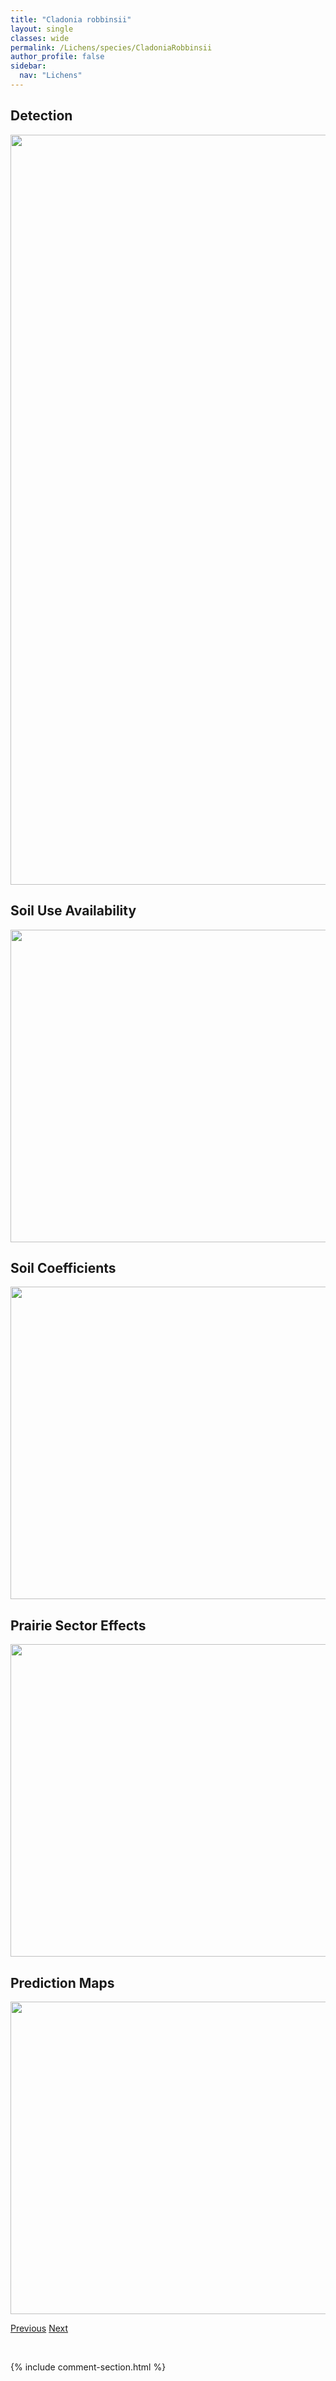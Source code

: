 ```yaml
---
title: "Cladonia robbinsii"
layout: single
classes: wide
permalink: /Lichens/species/CladoniaRobbinsii
author_profile: false
sidebar:
  nav: "Lichens"
---
```


<h2>Detection</h2>

<a href="https://drive.google.com/uc?export=view&id=1tUAk-rALpChdY3J0gouuM22I4eSoLu6D">
<img src="https://drive.google.com/uc?export=view&id=1tUAk-rALpChdY3J0gouuM22I4eSoLu6D" height = "1200" width = "800">
</a>


<h2>Soil Use Availability</h2>

<a href="https://drive.google.com/uc?export=view&id=144BcjF4ROA2FVBOHW_eNs04m8aBDqYmy">
<img src="https://drive.google.com/uc?export=view&id=144BcjF4ROA2FVBOHW_eNs04m8aBDqYmy" height = "500" width = "1000">
</a>


<h2>Soil Coefficients</h2>

<a href="https://drive.google.com/uc?export=view&id=1TIaJpbqvIf0D9gBKF5YexVqaqPtrAEi4">
<img src="https://drive.google.com/uc?export=view&id=1TIaJpbqvIf0D9gBKF5YexVqaqPtrAEi4" height = "500" width = "1000">
</a>


<h2>Prairie Sector Effects</h2>

<a href="https://drive.google.com/uc?export=view&id=1739O--t_u1lPrlL9_L9R12Ereo_Orev8">
<img src="https://drive.google.com/uc?export=view&id=1739O--t_u1lPrlL9_L9R12Ereo_Orev8" height = "500" width = "1000">
</a>


<h2>Prediction Maps</h2>

<a href="https://drive.google.com/uc?export=view&id=1ThMfWhP1T7kCAoR8bbuKrpd2_ePQDZXP">
<img src="https://drive.google.com/uc?export=view&id=1ThMfWhP1T7kCAoR8bbuKrpd2_ePQDZXP" height = "500" width = "1000">
</a>


<a href="/DevelopmentWebsite/Lichens/species/CladoniaRei" class="pagination--pager" title="Cladonia rei">Previous</a> <a href="/DevelopmentWebsite/Lichens/species/CladoniaScabriuscula" class="pagination--pager" title="Cladonia scabriuscula">Next</a>

<p>&nbsp;</p>

{% include comment-section.html %}
